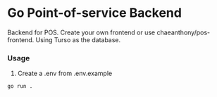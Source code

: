 # Go Point-of-service Backend

Backend for POS. Create your own frontend or use chaeanthony/pos-frontend. Using Turso as the database.

### Usage

1. Create a .env from .env.example

```bash
go run .
```
